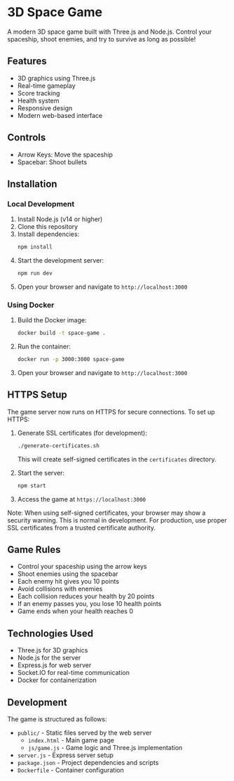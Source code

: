 # 3D Space Game

A modern 3D space game built with Three.js and Node.js. Control your spaceship, shoot enemies, and try to survive as long as possible!

## Features

- 3D graphics using Three.js
- Real-time gameplay
- Score tracking
- Health system
- Responsive design
- Modern web-based interface

## Controls

- Arrow Keys: Move the spaceship
- Spacebar: Shoot bullets

## Installation

### Local Development

1. Install Node.js (v14 or higher)
2. Clone this repository
3. Install dependencies:
   ```bash
   npm install
   ```
4. Start the development server:
   ```bash
   npm run dev
   ```
5. Open your browser and navigate to `http://localhost:3000`

### Using Docker

1. Build the Docker image:
   ```bash
   docker build -t space-game .
   ```
2. Run the container:
   ```bash
   docker run -p 3000:3000 space-game
   ```
3. Open your browser and navigate to `http://localhost:3000`

## HTTPS Setup

The game server now runs on HTTPS for secure connections. To set up HTTPS:

1. Generate SSL certificates (for development):
   ```bash
   ./generate-certificates.sh
   ```
   This will create self-signed certificates in the `certificates` directory.

2. Start the server:
   ```bash
   npm start
   ```

3. Access the game at `https://localhost:3000`

Note: When using self-signed certificates, your browser may show a security warning. This is normal in development. For production, use proper SSL certificates from a trusted certificate authority.

## Game Rules

- Control your spaceship using the arrow keys
- Shoot enemies using the spacebar
- Each enemy hit gives you 10 points
- Avoid collisions with enemies
- Each collision reduces your health by 20 points
- If an enemy passes you, you lose 10 health points
- Game ends when your health reaches 0

## Technologies Used

- Three.js for 3D graphics
- Node.js for the server
- Express.js for web server
- Socket.IO for real-time communication
- Docker for containerization

## Development

The game is structured as follows:
- `public/` - Static files served by the web server
  - `index.html` - Main game page
  - `js/game.js` - Game logic and Three.js implementation
- `server.js` - Express server setup
- `package.json` - Project dependencies and scripts
- `Dockerfile` - Container configuration 